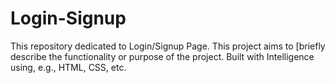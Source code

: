 # Login-Signup
This repository dedicated to Login/Signup Page. This project aims to [briefly describe the functionality or purpose of the project. Built with Intelligence using, e.g., HTML, CSS, etc.
